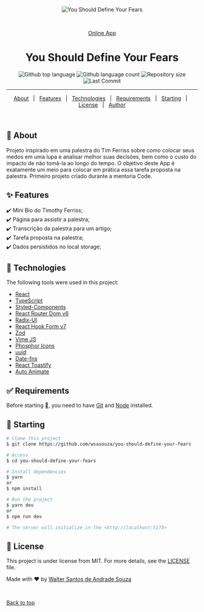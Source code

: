 <div align="center" id="top"> 
  <img src="./src/assets/demo.gif" alt="You Should Define Your Fears" />

&#xa0;

<a href="https://defineyourfears.netlify.app/">Online App</a>

</div>

<h1 align="center">You Should Define Your Fears</h1>

<p align="center">
  <img alt="Github top language" src="https://img.shields.io/github/languages/top/wsasouza/you-should-define-your-fears?color=319E40">

  <img alt="Github language count" src="https://img.shields.io/github/languages/count/wsasouza/you-should-define-your-fears?color=319E40">

  <img alt="Repository size" src="https://img.shields.io/github/repo-size/wsasouza/you-should-define-your-fears?color=319E40">

  <img alt="Last Commit" src="https://img.shields.io/github/last-commit/wsasouza/you-should-define-your-fears?color=319E40">
  
</p>

<!-- Status -->

<!-- <h4 align="center">
	🚧
  Testing: Working to fix error Page 404 when refreshing ...
  🚧
</h4> -->

<hr>

<p align="center">
  <a href="#dart-about">About</a> &#xa0; | &#xa0; 
  <a href="#sparkles-features">Features</a> &#xa0; | &#xa0;
  <a href="#rocket-technologies">Technologies</a> &#xa0; | &#xa0;
  <a href="#white_check_mark-requirements">Requirements</a> &#xa0; | &#xa0;
  <a href="#checkered_flag-starting">Starting</a> &#xa0; | &#xa0;
  <a href="#memo-license">License</a> &#xa0; | &#xa0;
  <a href="https://github.com/wsasouza" target="_blank">Author</a>
</p>

<br>

## :dart: About

Projeto inspirado em uma palestra do Tim Ferriss sobre como colocar seus medos em uma lupa e analisar melhor suas decisões, bem como o custo do impacto de não tomá-la ao longo do tempo. O objetivo deste App é exatamente um meio para colocar em prática essa tarefa proposta na palestra.
Primeiro projeto criado durante a mentoria Code.

## :sparkles: Features

:heavy_check_mark: Mini Bio do Timothy Ferriss;\
:heavy_check_mark: Página para assistir a palestra;\
:heavy_check_mark: Transcrição da palestra para um artigo;\
:heavy_check_mark: Tarefa proposta na palestra;\
:heavy_check_mark: Dados persistidos no local storage;

## :rocket: Technologies

The following tools were used in this project:

- [React](https://pt-br.reactjs.org/)
- [TypeScript](https://www.typescriptlang.org/)
- [Styled-Components](https://styled-components.com/)
- [React Router Dom v6](https://reactrouter.com/en/v6.3.0/api)
- [Radix-UI](https://www.radix-ui.com/docs/primitives/components/radio-group)
- [React Hook Form v7](https://react-hook-form.com/)
- [Zod](https://zod.dev/)
- [Vime JS](https://vimejs.com/)
- [Phosphor Icons](https://phosphoricons.com/)
- [uuid](https://www.npmjs.com/package/uuid)
- [Date-fns](https://date-fns.org/)
- [React Toastify](https://www.npmjs.com/package/react-toastify)
- [Auto Animate](https://auto-animate.formkit.com/)

## :white_check_mark: Requirements

Before starting :checkered_flag:, you need to have [Git](https://git-scm.com) and [Node](https://nodejs.org/en/) installed.

## :checkered_flag: Starting

```bash
# Clone this project
$ git clone https://github.com/wsasouza/you-should-define-your-fears

# Access
$ cd you-should-define-your-fears

# Install dependencies
$ yarn
or
$ npm install

# Run the project
$ yarn dev
or
$ npm run dev

# The server will initialize in the <http://localhost:5173>
```

## :memo: License

This project is under license from MIT. For more details, see the [LICENSE](LICENSE.md) file.

Made with :heart: by <a href="https://github.com/wsasouza" target="_blank">Walter Santos de Andrade Souza</a>

&#xa0;

<a href="#top">Back to top</a>
